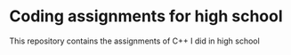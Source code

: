 # Coding assignments for high school
 This repository contains the assignments of C++ I did in high school
